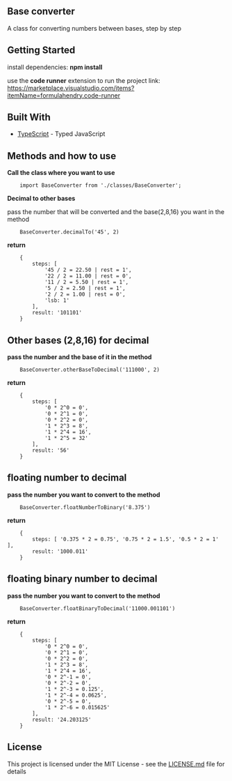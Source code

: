 ## Base converter

A class for converting numbers between bases, step by step

## Getting Started

install dependencies: <b>npm install</b>

use the <b>code runner</b> extension to run the project
link: https://marketplace.visualstudio.com/items?itemName=formulahendry.code-runner

## Built With

* [TypeScript](https://www.typescriptlang.org/) - Typed JavaScript

## Methods and how to use

<b>Call the class where you want to use</b>

```
    import BaseConverter from './classes/BaseConverter';
```

<b>Decimal to other bases</b>

pass the number that will be converted and the base(2,8,16) you want in the method

```
    BaseConverter.decimalTo('45', 2)
```
<b>return</b>

```
    {
        steps: [
            '45 / 2 = 22.50 | rest = 1',
            '22 / 2 = 11.00 | rest = 0',
            '11 / 2 = 5.50 | rest = 1',
            '5 / 2 = 2.50 | rest = 1',
            '2 / 2 = 1.00 | rest = 0',
            'lsb: 1'
        ],
        result: '101101'
    }
```

## Other bases (2,8,16) for decimal

<b>pass the number and the base of it in the method</b>

```
    BaseConverter.otherBaseToDecimal('111000', 2)
```

<b>return</b>

```
    {
        steps: [
            '0 * 2^0 = 0',
            '0 * 2^1 = 0',
            '0 * 2^2 = 0',
            '1 * 2^3 = 8',
            '1 * 2^4 = 16',
            '1 * 2^5 = 32'
        ],
        result: '56'
    }
```

## floating number to decimal

<b>pass the number you want to convert to the method</b>

``` 
    BaseConverter.floatNumberToBinary('8.375')
```

<b>return</b>

``` 
    {
        steps: [ '0.375 * 2 = 0.75', '0.75 * 2 = 1.5', '0.5 * 2 = 1' ],
        result: '1000.011'
    }
```

## floating binary number to decimal

<b>pass the number you want to convert to the method</b>

``` 
    BaseConverter.floatBinaryToDecimal('11000.001101')
```

<b>return</b>

``` 
    {
        steps: [
            '0 * 2^0 = 0',
            '0 * 2^1 = 0',
            '0 * 2^2 = 0',
            '1 * 2^3 = 8',
            '1 * 2^4 = 16',
            '0 * 2^-1 = 0',
            '0 * 2^-2 = 0',
            '1 * 2^-3 = 0.125',
            '1 * 2^-4 = 0.0625',
            '0 * 2^-5 = 0',
            '1 * 2^-6 = 0.015625'
        ],
        result: '24.203125'
    }
```

## License

This project is licensed under the MIT License - see the [LICENSE.md](LICENSE.md) file for details


